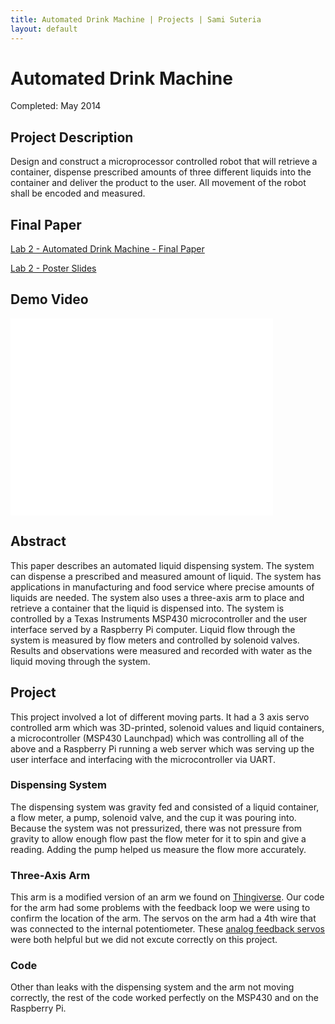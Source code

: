 ```yaml
---
title: Automated Drink Machine | Projects | Sami Suteria
layout: default
---
```


# Automated Drink Machine

Completed: May 2014

## Project Description

Design and construct a microprocessor controlled robot that will retrieve a container, dispense prescribed amounts of three different liquids into the container and deliver the product to the user. All movement of the robot shall be encoded and measured.

## Final Paper

[Lab 2 - Automated Drink Machine - Final Paper](/static/Lab2-AutomatedDrinkMachine-FinalPaper.pdf)

[Lab 2 - Poster Slides](/static/Lab2-PosterSlides.pdf)

## Demo Video

<iframe width="420" height="315" src="//www.youtube.com/embed/f7Bruf27ZKU" frameborder="0" allowfullscreen></iframe>

## Abstract

This paper describes an automated liquid dispensing system. The system can dispense a prescribed and measured amount of liquid. The system has applications in manufacturing and food service where precise amounts of liquids are needed. The system also uses a three-axis arm to place and retrieve a container that the liquid is dispensed into. The system is controlled by a Texas Instruments MSP430 microcontroller and the user interface served by a Raspberry Pi computer. Liquid flow through the system is measured by flow meters and controlled by solenoid valves. Results and observations were measured and recorded with water as the liquid moving through the system. 

## Project

This project involved a lot of different moving parts. It had a 3 axis servo controlled arm which was 3D-printed, solenoid values and liquid containers, a microcontroller (MSP430 Launchpad) which was controlling all of the above and a Raspberry Pi running a web server which was serving up the user interface and interfacing with the microcontroller via UART. 

### Dispensing System

The dispensing system was gravity fed and consisted of a liquid container, a flow meter, a pump, solenoid valve, and the cup it was pouring into. Because the system was not pressurized, there was not pressure from gravity to allow enough flow past the flow meter for it to spin and give a reading. Adding the pump helped us measure the flow more accurately. 

### Three-Axis Arm

This arm is a modified version of an arm we found on [Thingiverse](http://www.thingiverse.com/thing:30163). Our code for the arm had some problems with the feedback loop we were using to confirm the location of the arm. The servos on the arm had a 4th wire that was connected to the internal potentiometer. These [analog feedback servos](http://www.adafruit.com/product/1404) were both helpful but we did not excute correctly on this project.

### Code

Other than leaks with the dispensing system and the arm not moving correctly, the rest of the code worked perfectly on the MSP430 and on the Raspberry Pi. 


